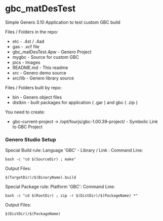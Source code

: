 # gbc_matDesTest

Simple Genero 3.10 Application to test custom GBC build

Files / Folders in the repo:
* etc - .4st / .4ad
* gas - .xcf file
* gbc_matDesTest.4pw - Genero Project
* mygbc - Source for custom GBC
* pics - Images
* README.md - This readme
* src - Genero demo source
* src/lib - Genero library source

Files / Folders built by repo:
* bin - Genero object files
* distbin - built packages for application ( .gar ) and gbc ( .zip )

You need to create:
* gbc-current-project -> /opt/fourjs/gbc-1.00.39-project/ - Symbolic Link to GBC Project

### Genero Studio Setup

Special Build rule: Language 'GBC' - Library / Link :
Command Line:
```
bash -c "cd $(SourceDir) ; make"
```
Output Files:
```
$(TargetDir)/$(BinaryName).build
```

Special Package rule: Platform 'GBC':
Command Line:
```
bash -c "cd $(RootDir) ; zip -r $(DistDir)/$(PackageName) *"
```
Output Files:
```
$(DistDir)/$(PackageName)
```


